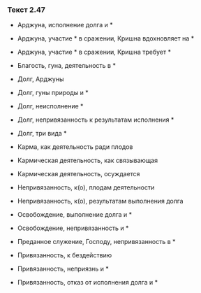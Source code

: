 ### Текст 2.47

- Арджуна, исполнение долга и *

- Арджуна, участие * в сражении, Кришна вдохновляет на *

- Арджуна, участие * в сражении, Кришна требует *

- Благость, гуна, деятельность в *

- Долг, Арджуны

- Долг, гуны природы и *

- Долг, неисполнение *

- Долг, непривязанность к результатам исполнения *

- Долг, три вида *

- Карма, как деятельность ради плодов

- Кармическая деятельность, как связывающая

- Кармическая деятельность, осуждается

- Непривязанность, к(о), плодам деятельности

- Непривязанность, к(о), результатам выполнения долга

- Освобождение, выполнение долга и *

- Освобождение, непривязанность и *

- Преданное служение, Господу, непривязанность в *

- Привязанность, к бездействию

- Привязанность, неприязнь и *

- Привязанность, отказ от исполнения долга и *
	
